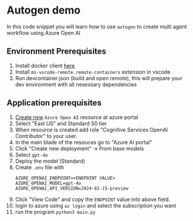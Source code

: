 # Autogen demo

In  this code snippet you will learn how to use `autogen` to create multi agent workflow using Azure Open AI


## Environment Prerequisites
1. Install docker client [here](https://docs.docker.com/desktop/)
2. Install `ms-vscode-remote.remote-containers` extension in vscode
3. Run devcontainer.json (build and open remote), this will prepare your dev environment with all nesessary dependencies


## Application prerequisites
1. [Create new](https://ms.portal.azure.com/#create/Microsoft.CognitiveServicesOpenAI) `Azure Open AI` resource at azure portal
2. Select "East US" and Standard S0 tier
3. When resource is created add role "Cognitive Services OpenAI Contributor" to your user.
4. In the main blade of the resouces go to "Azure AI portal"
5. Click "Create new deployment" -> From base models
6. Select `gpt-4o`
7. Deploy the model (Standard)
8. Create `.env` file with 
    ```
    AZURE_OPENAI_ENDPOINT=<ENDPOINT VALUE>
    AZURE_OPENAI_MODEL=gpt-4o
    AZURE_OPENAI_API_VERSION=2024-02-15-preview
    ```
8. Click "View Code" and copy the `ENDPOINT` value into above field.
9. login to azure using `az login` and select the subscription you want
10. run the program ```python3 main.py```